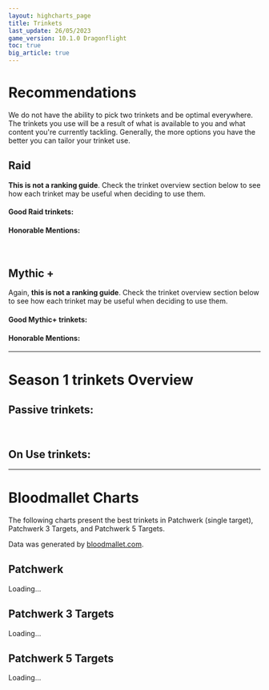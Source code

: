 ```yaml
---
layout: highcharts_page
title: Trinkets
last_update: 26/05/2023
game_version: 10.1.0 Dragonflight
toc: true
big_article: true
---
```


<script>
var whTooltips = {
    colorLinks: false,
    iconizeLinks: true,
    renameLinks: false,
    hide: {
    sellprice: true,
    ilvl: true,
    maxstack: true,
    dropchance: true,
    droppedby: false
    }
};
</script>

# Recommendations

We do not have the ability to pick two trinkets and be optimal everywhere. The trinkets you use will be a result of what is available to you and what content you're currently tackling. Generally, the more options you have the better you can tailor your trinket use.

## Raid

**This is not a ranking guide**. Check the trinket overview section below to see how each trinket may be useful when deciding to use them.

#### Good Raid trinkets:

#### Honorable Mentions:

<br>

## Mythic +

Again, **this is not a ranking guide**. Check the trinket overview section below to see how each trinket may be useful when deciding to use them.

#### Good Mythic+ trinkets:

#### Honorable Mentions:

<hr>

# Season 1 trinkets Overview

## Passive trinkets:

<br>

## On Use trinkets:

<hr>

# Bloodmallet Charts
The following charts present the best trinkets in Patchwerk (single
target), Patchwerk 3 Targets, and Patchwerk 5 Targets.

Data was generated by [bloodmallet.com](https://bloodmallet.com).

## Patchwerk
<div id="bloodmallet_patchwerk" class="bloodmallet_chart" data-wow-class="shaman" data-wow-spec="elemental" data-font-color="#eee" data-background-color="#222" data-entries="15">Loading...</div>

## Patchwerk 3 Targets
<div id="bloodmallet_patchwerk3" class="bloodmallet_chart" data-wow-class="shaman" data-wow-spec="elemental" data-fight-style="castingpatchwerk3" data-font-color="#eee" data-background-color="#222" data-entries="15">Loading...</div>

## Patchwerk 5 Targets
<div id="bloodmallet_patchwerk5" class="bloodmallet_chart" data-wow-class="shaman" data-wow-spec="elemental" data-fight-style="castingpatchwerk5" data-font-color="#eee" data-background-color="#222" data-entries="15">Loading...</div>
